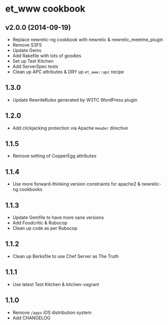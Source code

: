et_www cookbook
===============

v2.0.0 (2014-09-19)
------------------

* Replace newrelic-ng cookbook with newrelic & newrelic_meetme_plugin
* Remove S3FS
* Update Gems
* Add Rakefile with lots of goodies
* Set up Test Kitchen
* Add ServerSpec tests
* Clean up APC attributes & DRY up `et_www::apc` recipe

1.3.0
-----

* Update RewriteRules generated by W3TC WordPress plugin

1.2.0
-----

* Add clickjacking protection via Apache `Header` directive

1.1.5
-----

* Remove setting of CopperEgg attributes

1.1.4
-----

* Use more forward-thinking version constraints for apache2 & newrelic-ng cookbooks

1.1.3
-----

* Update Gemfile to have more sane versions
* Add Foodcritic & Rubocop
* Clean up code as per Rubocop

1.1.2
-----

* Clean up Berksfile to use Chef Server as The Truth

1.1.1
-----

* Use latest Test Kitchen & kitchen-vagrant

1.1.0
-----

* Remove `/apps` iOS distribution system
* Add CHANGELOG

